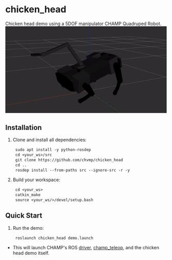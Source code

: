 # chicken_head
Chicken head demo using a 5DOF manipulator CHAMP Quadruped Robot. 
![CHAMP Chicken Head](docs/images/chickenhead.gif)

## Installation

1. Clone and install all dependencies:

        sudo apt install -y python-rosdep
        cd <your_ws>/src
        git clone https://github.com/chvmp/chicken_head
        cd ..
        rosdep install --from-paths src --ignore-src -r -y

2. Build your workspace:

        cd <your_ws>
        catkin_make
        source <your_ws/>/devel/setup.bash

## Quick Start

1. Run the demo:

        roslaunch chicken_head demo.launch 

* This will launch CHAMP's ROS [driver](https://github.com/chvmp/champ), [champ_teleop](https://github.com/chvmp/champ_teleop), and the chicken head demo itself.
